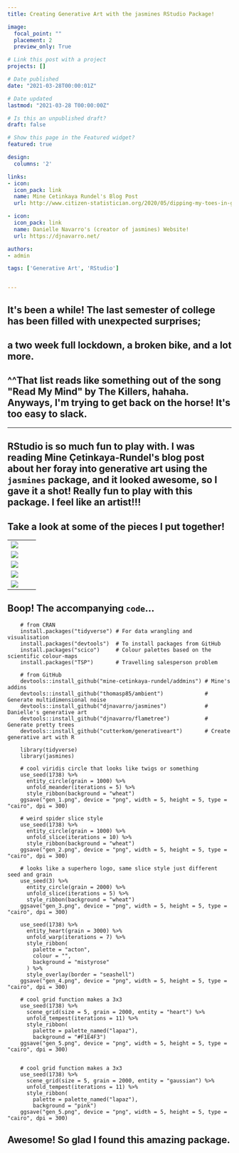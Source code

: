 ```yaml
---
title: Creating Generative Art with the jasmines RStudio Package!

image:
  focal_point: ""
  placement: 2
  preview_only: True

# Link this post with a project
projects: []

# Date published
date: "2021-03-28T00:00:01Z"

# Date updated
lastmod: "2021-03-28 T00:00:00Z"

# Is this an unpublished draft?
draft: false

# Show this page in the Featured widget?
featured: true

design:
  columns: '2'

links:
- icon:
  icon_pack: link
  name: Mine Cetinkaya Rundel's Blog Post
  url: http://www.citizen-statistician.org/2020/05/dipping-my-toes-in-generative-art-with-my-sister/

- icon:
  icon_pack: link
  name: Danielle Navarro's (creator of jasmines) Website!
  url: https://djnavarro.net/

authors:
- admin

tags: ['Generative Art', 'RStudio']


---
```

## It's been a while! The last semester of college has been filled with unexpected surprises;

## a two week full lockdown, a broken bike, and a lot more.

## ^^That list reads like something out of the song "Read My Mind" by The Killers, hahaha. Anyways, I'm trying to get back on the horse! It's too easy to slack.

---

## RStudio is so much fun to play with. I was reading Mine Çetinkaya-Rundel's blog post about her foray into generative art using the `jasmines` package, and it looked awesome, so I gave it a shot! Really fun to play with this package. I feel like an artist!!!

## Take a look at some of the pieces I put together!

| | | |
|:-------------------------:|:-------------------------:|:-------------------------:|
|<img src="gen_1.png">|
|<img src="gen_2.png">|
|<img src="gen_3.png">|
|<img src="gen_4.png">|
|<img src="gen_5.png">|


## Boop! The accompanying `code`...

        # from CRAN
        install.packages("tidyverse") # For data wrangling and visualisation
        install.packages("devtools")  # To install packages from GitHub
        install.packages("scico")     # Colour palettes based on the scientific colour-maps
        install.packages("TSP")       # Travelling salesperson problem

        # from GitHub
        devtools::install_github("mine-cetinkaya-rundel/addmins") # Mine's addins
        devtools::install_github("thomasp85/ambient")             # Generate multidimensional noise
        devtools::install_github("djnavarro/jasmines")            # Danielle's generative art
        devtools::install_github("djnavarro/flametree")           # Generate pretty trees
        devtools::install_github("cutterkom/generativeart")       # Create generative art with R

        library(tidyverse)
        library(jasmines)

        # cool viridis circle that looks like twigs or something
        use_seed(1738) %>%
          entity_circle(grain = 1000) %>%
          unfold_meander(iterations = 5) %>%
          style_ribbon(background = "wheat")
        ggsave("gen_1.png", device = "png", width = 5, height = 5, type = "cairo", dpi = 300)

        # weird spider slice style
        use_seed(1738) %>%
          entity_circle(grain = 1000) %>%
          unfold_slice(iterations = 10) %>%
          style_ribbon(background = "wheat")
        ggsave("gen_2.png", device = "png", width = 5, height = 5, type = "cairo", dpi = 300)

        # looks like a superhero logo, same slice style just different seed and grain
        use_seed(3) %>%
          entity_circle(grain = 2000) %>%
          unfold_slice(iterations = 5) %>%
          style_ribbon(background = "wheat")
        ggsave("gen_3.png", device = "png", width = 5, height = 5, type = "cairo", dpi = 300)

        use_seed(1738) %>%
          entity_heart(grain = 3000) %>%
          unfold_warp(iterations = 7) %>%
          style_ribbon(
            palette = "acton",
            colour = "",
            background = "mistyrose"
          ) %>%
          style_overlay(border = "seashell")
        ggsave("gen_4.png", device = "png", width = 5, height = 5, type = "cairo", dpi = 300)

        # cool grid function makes a 3x3
        use_seed(1738) %>%
          scene_grid(size = 5, grain = 2000, entity = "heart") %>%
          unfold_tempest(iterations = 11) %>%
          style_ribbon(
            palette = palette_named("lapaz"),
            background = "#F1E4F3")
        ggsave("gen_5.png", device = "png", width = 5, height = 5, type = "cairo", dpi = 300)


        # cool grid function makes a 3x3
        use_seed(1738) %>%
          scene_grid(size = 5, grain = 2000, entity = "gaussian") %>%
          unfold_tempest(iterations = 11) %>%
          style_ribbon(
            palette = palette_named("lapaz"),
            background = "pink")
        ggsave("gen_5.png", device = "png", width = 5, height = 5, type = "cairo", dpi = 300)

## Awesome! So glad I found this amazing package.
